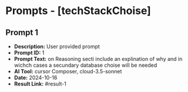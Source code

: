# Prompts - [techStackChoise]

## Prompt 1
* **Description:** User provided prompt
* **Prompt ID:** 1
* **Prompt Text:** on Reasoning secti include an explination of why and in wichch cases a secundary database choise will be needed
* **AI Tool:** cursor Composer, cloud-3.5-sonnet
* **Date:** 2024-10-16
* **Result Link:** #result-1

